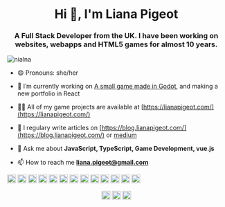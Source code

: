 <h1 align="center">Hi 👋, I'm Liana Pigeot</h1>
<h3 align="center">A Full Stack Developer from the UK. I have been working on websites, webapps and HTML5 games for almost 10 years.</h3>
<p align="left"> <img src="https://komarev.com/ghpvc/?username=nialna" alt="nialna" /> </p>

- 😄 Pronouns: she/her

- 🔭 I’m currently working on [A small game made in Godot](https://blog.lianapigeot.com/projects/grassy-chimera/), and making a new portfolio in React

- 👩‍💻 All of my game projects are available at [https://lianapigeot.com/](https://lianapigeot.com/)

- 📝 I regulary write articles on [https://blog.lianapigeot.com/](https://blog.lianapigeot.com/) or [medium](https://medium.com/@liana.pigeot/)

- 💬 Ask me about **JavaScript, TypeScript, Game Development, vue.js**

- 📫 How to reach me **liana.pigeot@gmail.com**

<!--
- 👯 I'm looking for a **new interesting role** in a company with an interesting **tech stack** and a great **healthy culture** and work-life balance
-->

<p align="left"><img src="https://konpa.github.io/devicon/devicon.git/icons/vuejs/vuejs-original-wordmark.svg" alt="vuejs" width="20" height="20"/> <img src="https://konpa.github.io/devicon/devicon.git/icons/css3/css3-original-wordmark.svg" alt="css3" width="20" height="20"/> <img src="https://konpa.github.io/devicon/devicon.git/icons/html5/html5-original-wordmark.svg" alt="html5" width="20" height="20"/> <img src="https://konpa.github.io/devicon/devicon.git/icons/javascript/javascript-original.svg" alt="javascript" width="20" height="20"/> <img src="https://konpa.github.io/devicon/devicon.git/icons/typescript/typescript-original.svg" alt="typescript" width="20" height="20"/> <img src="https://konpa.github.io/devicon/devicon.git/icons/mongodb/mongodb-original-wordmark.svg" alt="mongodb" width="20" height="20"/> <img src="https://konpa.github.io/devicon/devicon.git/icons/mysql/mysql-original-wordmark.svg" alt="mysql" width="20" height="20"/> <img src="https://konpa.github.io/devicon/devicon.git/icons/php/php-original.svg" alt="php" width="20" height="20"/> <img src="https://konpa.github.io/devicon/devicon.git/icons/sass/sass-original.svg" alt="sass" width="20" height="20"/> <img src="https://konpa.github.io/devicon/devicon.git/icons/nodejs/nodejs-original-wordmark.svg" alt="nodejs" width="20" height="20"/> <img src="https://konpa.github.io/devicon/devicon.git/icons/python/python-original-wordmark.svg" alt="python" width="20" height="20"/> <img src="https://konpa.github.io/devicon/devicon.git/icons/swift/swift-original-wordmark.svg" alt="swift" width="20" height="20"/> <img src="https://konpa.github.io/devicon/devicon.git/icons/express/express-original-wordmark.svg" alt="express" width="20" height="20"/></p><p align="center">
<a href="https://dev.to/nialna" target="blank"><img align="center" src="https://cdn.jsdelivr.net/npm/simple-icons@3.0.1/icons/dev-dot-to.svg" alt="nialna" height="20" width="20" /></a>
<!--
<a href="https://twitter.com/nialariaa" target="blank"><img align="center" src="https://cdn.jsdelivr.net/npm/simple-icons@3.0.1/icons/twitter.svg" alt="nialariaa" height="20" width="20" /></a>
-->
<a href="https://linkedin.com/in/lianapigeot" target="blank"><img align="center" src="https://cdn.jsdelivr.net/npm/simple-icons@3.0.1/icons/linkedin.svg" alt="lianapigeot" height="20" width="20" /></a>
<a href="https://medium.com/@liana.pigeot" target="blank"><img align="center" src="https://cdn.jsdelivr.net/npm/simple-icons@3.0.1/icons/medium.svg" alt="@liana.pigeot" height="20" width="20" /></a>
</p>

<!--
### Hi there 👋


**nialna/nialna** is a ✨ _special_ ✨ repository because its `README.md` (this file) appears on your GitHub profile.

Here are some ideas to get you started:

- 🔭 I’m currently working on ...
- 🌱 I’m currently learning ...
- 👯 I’m looking to collaborate on ...
- 🤔 I’m looking for help with ...
- 💬 Ask me about ...
- 📫 How to reach me: ...
- 😄 Pronouns: ...
- ⚡ Fun fact: ...
-->
